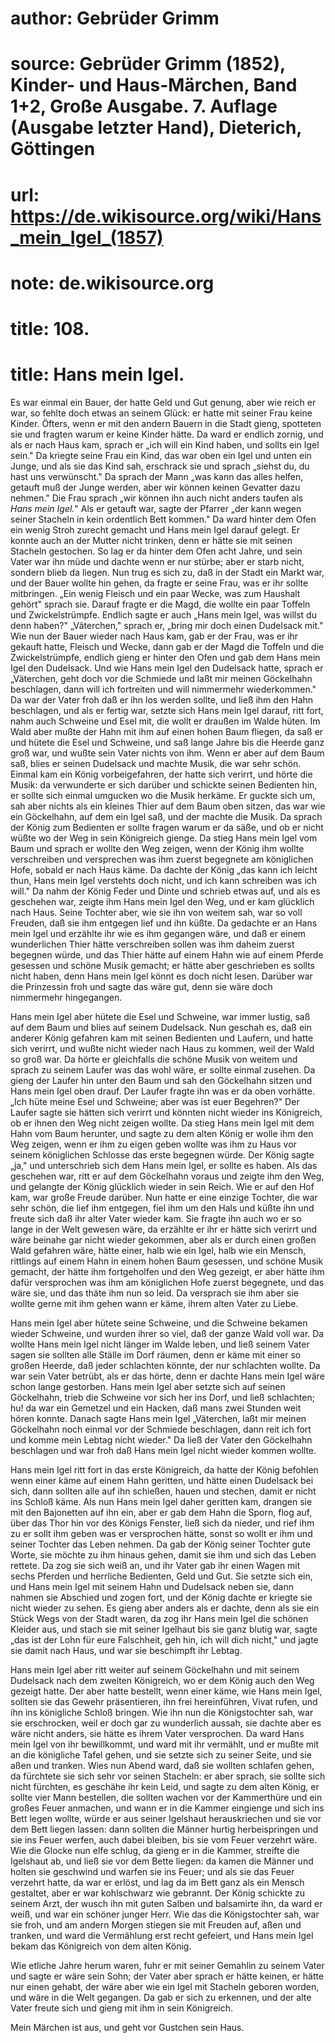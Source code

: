 # author: Gebrüder Grimm
# source: Gebrüder Grimm (1852), Kinder- und Haus-Märchen, Band 1+2, Große Ausgabe. 7. Auflage (Ausgabe letzter Hand), Dieterich, Göttingen
# url: https://de.wikisource.org/wiki/Hans_mein_Igel_(1857)
# note: de.wikisource.org
# title: 108.

# title: Hans mein Igel.

Es war einmal ein Bauer, der hatte Geld und Gut genung, aber wie reich er war, so fehlte doch etwas an seinem Glück: er hatte mit seiner Frau keine Kinder. Öfters, wenn er mit den andern Bauern in die Stadt gieng, spotteten sie und fragten warum er keine Kinder hätte. Da ward er endlich zornig, und als er nach Haus kam, sprach er „ich will ein Kind haben, und sollts ein Igel sein." Da kriegte seine Frau ein Kind, das war oben ein Igel und unten ein Junge, und als sie das Kind sah, erschrack sie und sprach „siehst du, du hast uns verwünscht." Da sprach der Mann „was kann das alles helfen, getauft muß der Junge werden, aber wir können keinen Gevatter dazu nehmen." Die Frau sprach „wir können ihn auch nicht anders taufen als *Hans mein Igel.*" Als er getauft war, sagte der Pfarrer „der kann wegen seiner Stacheln in kein ordentlich Bett kommen." Da ward hinter dem Ofen ein wenig Stroh zurecht gemacht und Hans mein Igel darauf gelegt. Er konnte auch an der Mutter nicht trinken, denn er hätte sie mit seinen Stacheln gestochen. So lag er da hinter dem Ofen acht Jahre, und sein Vater war ihn müde und dachte wenn er nur stürbe; aber er starb nicht, sondern blieb da liegen. Nun trug es sich zu, daß in der Stadt ein Markt war, und der Bauer wollte hin gehen, da fragte er seine Frau, was er ihr sollte mitbringen. „Ein wenig Fleisch und ein paar Wecke, was zum Haushalt gehört" sprach sie. Darauf fragte er die Magd, die wollte ein paar Toffeln und Zwickelstrümpfe. Endlich sagte er auch „Hans mein  Igel, was willst du denn haben?" „Väterchen," sprach er, „bring mir doch einen Dudelsack mit." Wie nun der Bauer wieder nach Haus kam, gab er der Frau, was er ihr gekauft hatte, Fleisch und Wecke, dann gab er der Magd die Toffeln und die Zwickelstrümpfe, endlich gieng er hinter den Ofen und gab dem Hans mein Igel den Dudelsack. Und wie Hans mein Igel den Dudelsack hatte, sprach er „Väterchen, geht doch vor die Schmiede und laßt mir meinen Göckelhahn beschlagen, dann will ich fortreiten und will nimmermehr wiederkommen." Da war der Vater froh daß er ihn los werden sollte, und ließ ihm den Hahn beschlagen, und als er fertig war, setzte sich Hans mein Igel darauf, ritt fort, nahm auch Schweine und Esel mit, die wollt er draußen im Walde hüten. Im Wald aber mußte der Hahn mit ihm auf einen hohen Baum fliegen, da saß er und hütete die Esel und Schweine, und saß lange Jahre bis die Heerde ganz groß war, und wußte sein Vater nichts von ihm. Wenn er aber auf dem Baum saß, blies er seinen Dudelsack und machte Musik, die war sehr schön. Einmal kam ein König vorbeigefahren, der hatte sich verirrt, und hörte die Musik: da verwunderte er sich darüber und schickte seinen Bedienten hin, er sollte sich einmal umgucken wo die Musik herkäme. Er guckte sich um, sah aber nichts als ein kleines Thier auf dem Baum oben sitzen, das war wie ein Göckelhahn, auf dem ein Igel saß, und der machte die Musik. Da sprach der König zum Bedienten er sollte fragen warum er da säße, und ob er nicht wüßte wo der Weg in sein Königreich gienge. Da stieg Hans mein Igel vom Baum und sprach er wollte den Weg zeigen, wenn der König ihm wollte verschreiben und versprechen was ihm zuerst begegnete am königlichen Hofe, sobald er nach Haus käme. Da dachte der König „das kann ich leicht thun, Hans mein Igel verstehts doch nicht, und ich kann schreiben was ich will." Da nahm der König Feder und Dinte und schrieb etwas auf, und als es geschehen war, zeigte ihm Hans  mein Igel den Weg, und er kam glücklich nach Haus. Seine Tochter aber, wie sie ihn von weitem sah, war so voll Freuden, daß sie ihm entgegen lief und ihn küßte. Da gedachte er an Hans mein Igel und erzählte ihr wie es ihm gegangen wäre, und daß er einem wunderlichen Thier hätte verschreiben sollen was ihm daheim zuerst begegnen würde, und das Thier hätte auf einem Hahn wie auf einem Pferde gesessen und schöne Musik gemacht; er hätte aber geschrieben es sollts nicht haben, denn Hans mein Igel könnt es doch nicht lesen. Darüber war die Prinzessin froh und sagte das wäre gut, denn sie wäre doch nimmermehr hingegangen. 

Hans mein Igel aber hütete die Esel und Schweine, war immer lustig, saß auf dem Baum und blies auf seinem Dudelsack. Nun geschah es, daß ein anderer König gefahren kam mit seinen Bedienten und Laufern, und hatte sich verirrt, und wußte nicht wieder nach Haus zu kommen, weil der Wald so groß war. Da hörte er gleichfalls die schöne Musik von weitem und sprach zu seinem Laufer was das wohl wäre, er sollte einmal zusehen. Da gieng der Laufer hin unter den Baum und sah den Göckelhahn sitzen und Hans mein Igel oben drauf. Der Laufer fragte ihn was er da oben vorhätte. „Ich hüte meine Esel und Schweine; aber was ist euer Begehren?" Der Laufer sagte sie hätten sich verirrt und könnten nicht wieder ins Königreich, ob er ihnen den Weg nicht zeigen wollte. Da stieg Hans mein Igel mit dem Hahn vom Baum herunter, und sagte zu dem alten König er wolle ihm den Weg zeigen, wenn er ihm zu eigen geben wollte was ihm zu Haus vor seinem königlichen Schlosse das erste begegnen würde. Der König sagte „ja," und unterschrieb sich dem Hans mein Igel, er sollte es haben. Als das geschehen war, ritt er auf dem Göckelhahn voraus und zeigte ihm den Weg, und gelangte der König glücklich wieder in sein Reich. Wie er auf den Hof kam, war große Freude darüber. Nun hatte er eine einzige Tochter, die  war sehr schön, die lief ihm entgegen, fiel ihm um den Hals und küßte ihn und freute sich daß ihr alter Vater wieder kam. Sie fragte ihn auch wo er so lange in der Welt gewesen wäre, da erzählte er ihr er hätte sich verirrt und wäre beinahe gar nicht wieder gekommen, aber als er durch einen großen Wald gefahren wäre, hätte einer, halb wie ein Igel, halb wie ein Mensch, rittlings auf einem Hahn in einem hohen Baum gesessen, und schöne Musik gemacht, der hätte ihm fortgeholfen und den Weg gezeigt, er aber hätte ihm dafür versprochen was ihm am königlichen Hofe zuerst begegnete, und das wäre sie, und das thäte ihm nun so leid. Da versprach sie ihm aber sie wollte gerne mit ihm gehen wann er käme, ihrem alten Vater zu Liebe. 

Hans mein Igel aber hütete seine Schweine, und die Schweine bekamen wieder Schweine, und wurden ihrer so viel, daß der ganze Wald voll war. Da wollte Hans mein Igel nicht länger im Walde leben, und ließ seinem Vater sagen sie sollten alle Ställe im Dorf räumen, denn er käme mit einer so großen Heerde, daß jeder schlachten könnte, der nur schlachten wollte. Da war sein Vater betrübt, als er das hörte, denn er dachte Hans mein Igel wäre schon lange gestorben. Hans mein Igel aber setzte sich auf seinen Göckelhahn, trieb die Schweine vor sich her ins Dorf, und ließ schlachten; hu! da war ein Gemetzel und ein Hacken, daß mans zwei Stunden weit hören konnte. Danach sagte Hans mein Igel „Väterchen, laßt mir meinen Göckelhahn noch einmal vor der Schmiede beschlagen, dann reit ich fort und komme mein Lebtag nicht wieder." Da ließ der Vater den Göckelhahn beschlagen und war froh daß Hans mein Igel nicht wieder kommen wollte. 

Hans mein Igel ritt fort in das erste Königreich, da hatte der König befohlen wenn einer käme auf einem Hahn geritten, und hätte einen Dudelsack bei sich, dann sollten alle auf ihn schießen, hauen und stechen, damit er nicht ins Schloß käme. Als nun  Hans mein Igel daher geritten kam, drangen sie mit den Bajonetten auf ihn ein, aber er gab dem Hahn die Sporn, flog auf, über das Thor hin vor des Königs Fenster, ließ sich da nieder, und rief ihm zu er sollt ihm geben was er versprochen hätte, sonst so wollt er ihm und seiner Tochter das Leben nehmen. Da gab der König seiner Tochter gute Worte, sie möchte zu ihm hinaus gehen, damit sie ihm und sich das Leben rettete. Da zog sie sich weiß an, und ihr Vater gab ihr einen Wagen mit sechs Pferden und herrliche Bedienten, Geld und Gut. Sie setzte sich ein, und Hans mein Igel mit seinem Hahn und Dudelsack neben sie, dann nahmen sie Abschied und zogen fort, und der König dachte er kriegte sie nicht wieder zu sehen. Es gieng aber anders als er dachte, denn als sie ein Stück Wegs von der Stadt waren, da zog ihr Hans mein Igel die schönen Kleider aus, und stach sie mit seiner Igelhaut bis sie ganz blutig war, sagte „das ist der Lohn für eure Falschheit, geh hin, ich will dich nicht," und jagte sie damit nach Haus, und war sie beschimpft ihr Lebtag. 

Hans mein Igel aber ritt weiter auf seinem Göckelhahn und mit seinem Dudelsack nach dem zweiten Königreich, wo er dem König auch den Weg gezeigt hatte. Der aber hatte bestellt, wenn einer käme, wie Hans mein Igel, sollten sie das Gewehr präsentieren, ihn frei hereinführen, Vivat rufen, und ihn ins königliche Schloß bringen. Wie ihn nun die Königstochter sah, war sie erschrocken, weil er doch gar zu wunderlich aussah, sie dachte aber es wäre nicht anders, sie hätte es ihrem Vater versprochen. Da ward Hans mein Igel von ihr bewillkommt, und ward mit ihr vermählt, und er mußte mit an die königliche Tafel gehen, und sie setzte sich zu seiner Seite, und sie aßen und tranken. Wies nun Abend ward, daß sie wollten schlafen gehen, da fürchtete sie sich sehr vor seinen Stacheln: er aber sprach, sie sollte sich nicht fürchten, es geschähe ihr kein Leid, und sagte zu dem alten König, er  sollte vier Mann bestellen, die sollten wachen vor der Kammerthüre und ein großes Feuer anmachen, und wann er in die Kammer eingienge und sich ins Bett legen wollte, würde er aus seiner Igelshaut herauskriechen und sie vor dem Bett liegen lassen: dann sollten die Männer hurtig herbeispringen und sie ins Feuer werfen, auch dabei bleiben, bis sie vom Feuer verzehrt wäre. Wie die Glocke nun elfe schlug, da gieng er in die Kammer, streifte die Igelshaut ab, und ließ sie vor dem Bette liegen: da kamen die Männer und holten sie geschwind und warfen sie ins Feuer; und als sie das Feuer verzehrt hatte, da war er erlöst, und lag da im Bett ganz als ein Mensch gestaltet, aber er war kohlschwarz wie gebrannt. Der König schickte zu seinem Arzt, der wusch ihn mit guten Salben und balsamirte ihn, da ward er weiß, und war ein schöner junger Herr. Wie das die Königstochter sah, war sie froh, und am andern Morgen stiegen sie mit Freuden auf, aßen und tranken, und ward die Vermählung erst recht gefeiert, und Hans mein Igel bekam das Königreich von dem alten König. 

Wie etliche Jahre herum waren, fuhr er mit seiner Gemahlin zu seinem Vater und sagte er wäre sein Sohn; der Vater aber sprach er hätte keinen, er hätte nur einen gehabt, der wäre aber wie ein Igel mit Stacheln geboren worden, und wäre in die Welt gegangen. Da gab er sich zu erkennen, und der alte Vater freute sich und gieng mit ihm in sein Königreich. 

Mein Märchen ist aus, und geht vor Gustchen sein Haus. 

